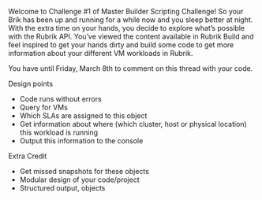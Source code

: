 Welcome to Challenge #1 of Master Builder Scripting Challenge!
So your Brik has been up and running for a while now and you sleep better at night. With the extra time on your hands, you decide to explore what’s possible with the Rubrik API. You’ve viewed the content available in Rubrik Build and feel inspired to get your hands dirty and build some code to get more information about your different VM workloads in Rubrik.

You have until Friday, March 8th to comment on this thread with your code.

Design points
* Code runs without errors
* Query for VMs
* Which SLAs are assigned to this object
* Get information about where (which cluster, host or physical location) this workload is running
* Output this information to the console

Extra Credit
* Get missed snapshots for these objects
* Modular design of your code/project
* Structured output, objects
